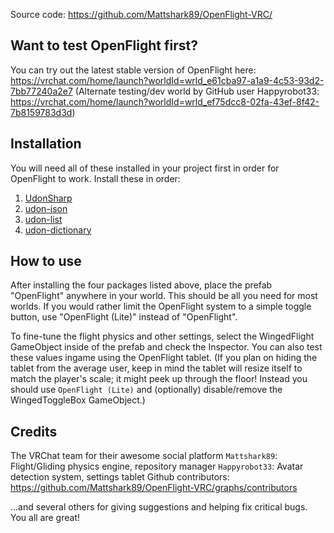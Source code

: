 Source code: https://github.com/Mattshark89/OpenFlight-VRC/

## Want to test OpenFlight first?

You can try out the latest stable version of OpenFlight here: https://vrchat.com/home/launch?worldId=wrld_e61cba97-a1a9-4c53-93d2-7bb77240a2e7
(Alternate testing/dev world by GitHub user Happyrobot33: https://vrchat.com/home/launch?worldId=wrld_ef75dcc8-02fa-43ef-8f42-7b8159783d3d)


## Installation

You will need all of these installed in your project first in order for OpenFlight to work. Install these in order:
1. [UdonSharp](https://github.com/MerlinVR/UdonSharp)
2. [udon-json](https://github.com/koyashiro/udon-json)
3. [udon-list](https://github.com/koyashiro/udon-list)
4. [udon-dictionary](https://github.com/koyashiro/udon-dictionary)


## How to use

After installing the four packages listed above, place the prefab "OpenFlight" anywhere in your world. This should be all you need for most worlds.
If you would rather limit the OpenFlight system to a simple toggle button, use "OpenFlight (Lite)" instead of "OpenFlight".

To fine-tune the flight physics and other settings, select the WingedFlight GameObject inside of the prefab and check the Inspector. You can also test these values ingame using the OpenFlight tablet.
(If you plan on hiding the tablet from the average user, keep in mind the tablet will resize itself to match the player's scale; it might peek up through the floor! Instead you should use `OpenFlight (Lite)` and (optionally) disable/remove the WingedToggleBox GameObject.)


## Credits

The VRChat team for their awesome social platform
`Mattshark89`: Flight/Gliding physics engine, repository manager
`Happyrobot33`: Avatar detection system, settings tablet
Github contributors: https://github.com/Mattshark89/OpenFlight-VRC/graphs/contributors

...and several others for giving suggestions and helping fix critical bugs. You all are great!
